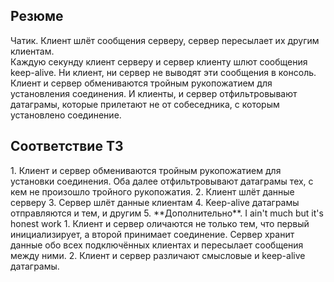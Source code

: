 <h2>Резюме</h2>
Чатик. Клиент шлёт сообщения серверу, сервер пересылает их другим клиентам.
<br>
Каждую секунду клиент серверу и сервер клиенту шлют сообщения keep-alive. Ни клиент, ни сервер не выводят эти сообщения в консоль.
Клиент и сервер обмениваются тройным рукопожатием для установления соединения. И клиенты, и сервер отфильтровывают датаграмы, которые прилетают не от собеседника, с которым установлено соединение.

<h2>Соответствие ТЗ</h2>
1. Клиент и сервер обмениваются тройным рукопожатием для установки соединения. Оба далее отфильтровывают датаграмы тех, с кем не произошло тройного рукопожатия.
2. Клиент шлёт данные серверу
3. Сервер шлёт данные клиентам
4. Keep-alive датаграмы отправляются и тем, и другим
5. **Дополнительно**. I ain't much but it's honest work
  1. Клиент и сервер оличаются не только тем, что первый инициализирует, а второй принимает соединение. Сервер хранит данные обо всех подключённых клиентах и пересылает сообщения между ними.
  2. Клиент и сервер различают смысловые и keep-alive датаграмы.